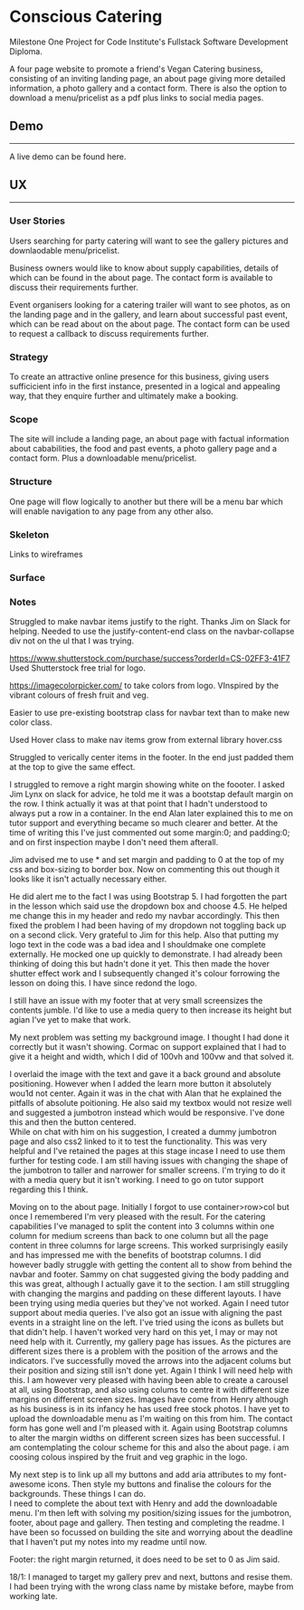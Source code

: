# **Conscious Catering** 

Milestone One Project for Code Institute's Fullstack Software Development Diploma.

A four page website to promote a friend's Vegan Catering business, consisting of an inviting landing page, an about page giving more detailed information, a photo gallery and a contact form.  There is also the option to download a menu/pricelist as a pdf plus links to social media pages.

## **Demo** 
---

A live demo can be found here.

## **UX**
---
### **User Stories**

Users searching for party catering will want to see the gallery pictures and downlaodable menu/pricelist.

Business owners would like to know about supply capabilities, details of which can be found in the about page.  The contact form is available to discuss their requirements further.

Event organisers looking for a catering trailer will want to see photos, as on the landing page and in the gallery, and learn about successful past event, which can be read about on the about page.  The contact form can be used to request a callback to discuss requirements further.

### **Strategy**

To create an attractive online presence for this business, giving users sufficicient info in the first instance, presented in a logical and appealing way, that they enquire further and ultimately make a booking.

### **Scope**

The site will include a landing page, an about page with factual information about cababilities, the food and past events, a photo gallery page and a contact form.  Plus a downloadable menu/pricelist.

### **Structure**

One page will flow logically to another but there will be a menu bar which will enable navigation to any page from any other also. 

### **Skeleton**

Links to wireframes

### **Surface**

### **Notes**
Struggled to make navbar items justify to the right.  Thanks Jim on Slack for helping.  Needed to use the justify-content-end class on the navbar-collapse div not on the ul that I was trying.

https://www.shutterstock.com/purchase/success?orderId=CS-02FF3-41F7 Used Shutterstock free trial for logo.

https://imagecolorpicker.com/ to take colors from logo. VInspired by the vibrant colours of fresh fruit and veg.

Easier to use pre-existing bootstrap class for navbar text than to make new color class.

Used Hover class to make nav items grow from external library hover.css

Struggled to verically center items in the footer.  In the end just padded them at the top to give the same effect.

I struggled to remove a right margin showing white on the foooter.  I asked Jim Lynx on slack for advice, he told me it was a bootstap default margin on the row.  I think actually it was at that point that I hadn't understood to always put a row in a container.  In the end Alan later explained this to me on tutor support and everything became so much clearer and better.  At the time of writing this I've just commented out some margin:0; and padding:0; and on first inspection maybe I don't need them afterall.

Jim advised me to use * and set margin and padding to 0 at the top of my css and box-sizing to border box.  Now on commenting this out though it looks like it isn't actually necessary either.

He did alert me to the fact I was using Bootstrap 5.  I had forgotten the part in the lesson which said use the dropdown box and choose 4.5.  He helped me change this in my header and redo my navbar accordingly.
This then fixed the problem I had been having of my dropdown not toggling back up on a second click.  Very grateful to Jim for this help.
Also that putting my logo text in the code was a bad idea and I shouldmake one complete externally.  He mocked one up quickly to demonstrate.  I had already been thinking of doing this but hadn't done it yet.  This then made the hover shutter effect work and I subsequently changed it's colour forrowing the lesson on doing this.  I have since redond the logo.

I still have an issue with my footer that at very small screensizes the contents jumble.  I'd like to use a media query to then increase its height but agian I've yet to make that work.

My next problem was setting my background image.  I thought I had done it correctly but it wasn't showing. Cormac on support explained that I had to give it a height and width, which I did of 100vh and 100vw and that solved it.

I overlaid the image with the text and gave it a back ground and absolute positioning.  However when I added the learn more button it absolutely wou1d not center.  Again it was in the chat with Alan that he explained the pitfalls of absolute poitioning.  He also said my textbox would not resize well and suggested a jumbotron instead which would be responsive.  I've done this and then the button centered.  
While on chat with him on his suggestion, I created a dummy jumbotron page and also css2 linked to it to test the functionality.  This was very helpful and I've retained the pages at this stage incase I need to use them further for testing code.  I am still having issues with changing the shape of the jumbotron to taller and narrower for smaller screens. I'm trying to do it with a media query but it isn't working.  I need to go on tutor support regarding this I think.

Moving on to the about page.  Initially I forgot to use container>row>col but once I remembered I'm very pleased with the result.  For the catering capabilities I've managed to split the content into 3 columns within one column for medium screens than back to one column but all the page content in three columns for large screens.  This worked surprisingly easily and has impressed me with the benefits of bootstrap columns.
I did however badly struggle with getting the content all to show from behind the navbar and footer.  Sammy on chat suggested giving the body padding and this was great, although I actually gave it to the section.
I am still struggling with changing the margins and padding on these different layouts.   I have been trying using media queries but they've not worked.  Again I need tutor support about media queries.   I've also got an issue with aligning the past events in a straight line on the left.  I've tried using the icons as bullets but that didn't help.  I haven't worked very hard on this yet, I may or may not need help with it.
Currently, my gallery page has issues.  As the pictures are different sizes there is a problem with the position of the arrows and the indicators.  I've successfully moved the arrows into the adjacent colums but their position and sizing still isn't done yet.  Again I think I will need help with this.
I am however very pleased with having been able to create a carousel at all, using Bootstrap, and also using colums to centre it with different size margins on different screen sizes.
Images have come from Henry although as his business is in its infancy he has used free stock photos.
I have yet to upload the downloadable menu as I'm waiting on this from him.
The contact form has gone well and I'm pleased with it.  Again using Bootstrap columns to alter the margin widths on different screen sizes has been successful.  I am contemplating the colour scheme for this and also the about page.  i am coosing colous inspired by the fruit and veg graphic in the logo.

My next step is to link up all my buttons and add aria attributes to my font-awesome icons.  Then style my buttons and finalise the colours for the backgrounds.  These things I can do.   
I need to complete the about text with Henry and add the downloadable menu.  I'm then left with solving my position/sizing issues for the jumbotron, footer, about page and gallery.  Then testing and completing the readme.
I have been so focussed on building the site and worrying about the deadline that I haven't put my notes into my readme until now.

Footer: the right margin returned, it does need to be set to 0 as Jim said.

18/1: I managed to target my gallery prev and next, buttons and resise them.  I had been trying with the wrong class name by mistake before, maybe from working late.




